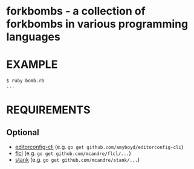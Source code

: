 # forkbombs - a collection of forkbombs in various programming languages

# EXAMPLE

```
$ ruby bomb.rb
...
```

# REQUIREMENTS

## Optional

* [editorconfig-cli](https://github.com/amyboyd/editorconfig-cli) (e.g. `go get github.com/amyboyd/editorconfig-cli`)
* [flcl](https://github.com/mcandre/flcl) (e.g. `go get github.com/mcandre/flcl/...`)
* [stank](https://github.com/mcandre/stank) (e.g. `go get github.com/mcandre/stank/...`)
